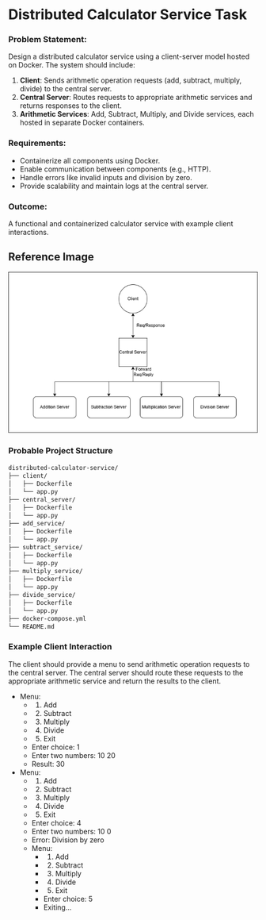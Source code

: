 # Distributed Calculator Service Task

### Problem Statement:

Design a distributed calculator service using a client-server model hosted on Docker. The system should include:

1. **Client**: Sends arithmetic operation requests (add, subtract, multiply, divide) to the central server.
2. **Central Server**: Routes requests to appropriate arithmetic services and returns responses to the client.
3. **Arithmetic Services**: Add, Subtract, Multiply, and Divide services, each hosted in separate Docker containers.

### Requirements:

- Containerize all components using Docker.
- Enable communication between components (e.g., HTTP).
- Handle errors like invalid inputs and division by zero.
- Provide scalability and maintain logs at the central server.

### Outcome:

A functional and containerized calculator service with example client interactions.

## Reference Image
![Distributed Calculator Service](./lab_02.drawio.png)

### Probable Project Structure

```plaintext
distributed-calculator-service/
├── client/
│   ├── Dockerfile
│   └── app.py
├── central_server/
│   ├── Dockerfile
│   └── app.py
├── add_service/
│   ├── Dockerfile
│   └── app.py
├── subtract_service/
│   ├── Dockerfile
│   └── app.py
├── multiply_service/
│   ├── Dockerfile
│   └── app.py
├── divide_service/
│   ├── Dockerfile
│   └── app.py
├── docker-compose.yml
└── README.md
```

### Example Client Interaction
The client should provide a menu to send arithmetic operation requests to the central server. The central server should route these requests to the appropriate arithmetic service and return the results to the client.

- Menu:
  - 1. Add
  - 2. Subtract
  - 3. Multiply
  - 4. Divide
  - 5. Exit
  - Enter choice: 1
  - Enter two numbers: 10 20
  - Result: 30
- Menu:
  - 1. Add
  - 2. Subtract
  - 3. Multiply
  - 4. Divide
  - 5. Exit
  - Enter choice: 4
  - Enter two numbers: 10 0
  - Error: Division by zero
  - Menu:
    - 1. Add
    - 2. Subtract
    - 3. Multiply
    - 4. Divide
    - 5. Exit
    - Enter choice: 5
    - Exiting...





